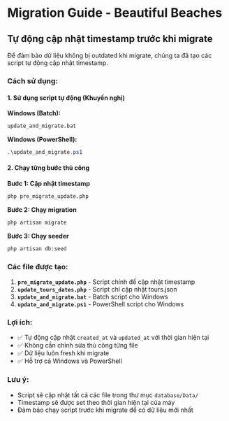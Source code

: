 # Migration Guide - Beautiful Beaches

## Tự động cập nhật timestamp trước khi migrate

Để đảm bảo dữ liệu không bị outdated khi migrate, chúng ta đã tạo các script tự động cập nhật timestamp.

### Cách sử dụng:

#### 1. Sử dụng script tự động (Khuyến nghị)

**Windows (Batch):**
```bash
update_and_migrate.bat
```

**Windows (PowerShell):**
```powershell
.\update_and_migrate.ps1
```

#### 2. Chạy từng bước thủ công

**Bước 1: Cập nhật timestamp**
```bash
php pre_migrate_update.php
```

**Bước 2: Chạy migration**
```bash
php artisan migrate
```

**Bước 3: Chạy seeder**
```bash
php artisan db:seed
```

### Các file được tạo:

1. **`pre_migrate_update.php`** - Script chính để cập nhật timestamp
2. **`update_tours_dates.php`** - Script chỉ cập nhật tours.json
3. **`update_and_migrate.bat`** - Batch script cho Windows
4. **`update_and_migrate.ps1`** - PowerShell script cho Windows

### Lợi ích:

- ✅ Tự động cập nhật `created_at` và `updated_at` với thời gian hiện tại
- ✅ Không cần chỉnh sửa thủ công từng file
- ✅ Dữ liệu luôn fresh khi migrate
- ✅ Hỗ trợ cả Windows và PowerShell

### Lưu ý:

- Script sẽ cập nhật tất cả các file trong thư mục `database/Data/`
- Timestamp sẽ được set theo thời gian hiện tại của máy
- Đảm bảo chạy script trước khi migrate để có dữ liệu mới nhất 